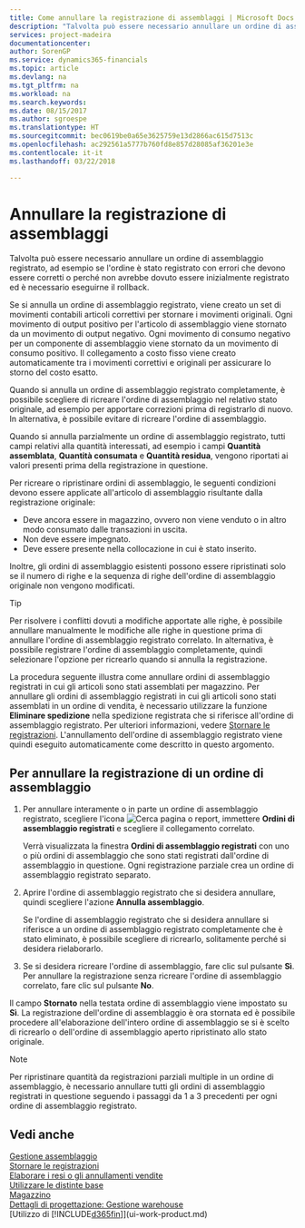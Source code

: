 ```yaml
---
title: Come annullare la registrazione di assemblaggi | Microsoft Docs
description: "Talvolta può essere necessario annullare un ordine di assemblaggio registrato, ad esempio se l'ordine è stato registrato con errori che devono essere corretti o perché non avrebbe dovuto essere inizialmente registrato ed è necessario eseguirne il rollback."
services: project-madeira
documentationcenter: 
author: SorenGP
ms.service: dynamics365-financials
ms.topic: article
ms.devlang: na
ms.tgt_pltfrm: na
ms.workload: na
ms.search.keywords: 
ms.date: 08/15/2017
ms.author: sgroespe
ms.translationtype: HT
ms.sourcegitcommit: bec0619be0a65e3625759e13d2866ac615d7513c
ms.openlocfilehash: ac292561a5777b760fd8e857d28085af36201e3e
ms.contentlocale: it-it
ms.lasthandoff: 03/22/2018

---
```

# <a name="undo-assembly-posting"></a>Annullare la registrazione di assemblaggi
Talvolta può essere necessario annullare un ordine di assemblaggio registrato, ad esempio se l'ordine è stato registrato con errori che devono essere corretti o perché non avrebbe dovuto essere inizialmente registrato ed è necessario eseguirne il rollback.

Se si annulla un ordine di assemblaggio registrato, viene creato un set di movimenti contabili articoli correttivi per stornare i movimenti originali. Ogni movimento di output positivo per l'articolo di assemblaggio viene stornato da un movimento di output negativo. Ogni movimento di consumo negativo per un componente di assemblaggio viene stornato da un movimento di consumo positivo. Il collegamento a costo fisso viene creato automaticamente tra i movimenti correttivi e originali per assicurare lo storno del costo esatto.  

Quando si annulla un ordine di assemblaggio registrato completamente, è possibile scegliere di ricreare l'ordine di assemblaggio nel relativo stato originale, ad esempio per apportare correzioni prima di registrarlo di nuovo. In alternativa, è possibile evitare di ricreare l'ordine di assemblaggio.  

Quando si annulla parzialmente un ordine di assemblaggio registrato, tutti campi relativi alla quantità interessati, ad esempio i campi **Quantità assemblata**, **Quantità consumata** e **Quantità residua**, vengono riportati ai valori presenti prima della registrazione in questione.  

Per ricreare o ripristinare ordini di assemblaggio, le seguenti condizioni devono essere applicate all'articolo di assemblaggio risultante dalla registrazione originale:  

-   Deve ancora essere in magazzino, ovvero non viene venduto o in altro modo consumato dalle transazioni in uscita.  
-   Non deve essere impegnato.  
-   Deve essere presente nella collocazione in cui è stato inserito.  

Inoltre, gli ordini di assemblaggio esistenti possono essere ripristinati solo se il numero di righe e la sequenza di righe dell'ordine di assemblaggio originale non vengono modificati.  

> [!TIP]  
>  Per risolvere i conflitti dovuti a modifiche apportate alle righe, è possibile annullare manualmente le modifiche alle righe in questione prima di annullare l'ordine di assemblaggio registrato correlato. In alternativa, è possibile registrare l'ordine di assemblaggio completamente, quindi selezionare l'opzione per ricrearlo quando si annulla la registrazione.  

La procedura seguente illustra come annullare ordini di assemblaggio registrati in cui gli articoli sono stati assemblati per magazzino. Per annullare gli ordini di assemblaggio registrati in cui gli articoli sono stati assemblati in un ordine di vendita, è necessario utilizzare la funzione **Eliminare spedizione** nella spedizione registrata che si riferisce all'ordine di assemblaggio registrato. Per ulteriori informazioni, vedere [Stornare le registrazioni](finance-how-reverse-journal-posting.md). L'annullamento dell'ordine di assemblaggio registrato viene quindi eseguito automaticamente come descritto in questo argomento.  

## <a name="to-undo-posting-of-an-assembly-order"></a>Per annullare la registrazione di un ordine di assemblaggio  
1.  Per annullare interamente o in parte un ordine di assemblaggio registrato, scegliere l'icona ![Cerca pagina o report](media/ui-search/search_small.png "icona Cerca pagina o report"), immettere **Ordini di assemblaggio registrati** e scegliere il collegamento correlato.  

    Verrà visualizzata la finestra **Ordini di assemblaggio registrati** con uno o più ordini di assemblaggio che sono stati registrati dall'ordine di assemblaggio in questione. Ogni registrazione parziale crea un ordine di assemblaggio registrato separato.  
2.  Aprire l'ordine di assemblaggio registrato che si desidera annullare, quindi scegliere l'azione **Annulla assemblaggio**.  

    Se l'ordine di assemblaggio registrato che si desidera annullare si riferisce a un ordine di assemblaggio registrato completamente che è stato eliminato, è possibile scegliere di ricrearlo, solitamente perché si desidera rielaborarlo.  
3.  Se si desidera ricreare l'ordine di assemblaggio, fare clic sul pulsante **Sì**. Per annullare la registrazione senza ricreare l'ordine di assemblaggio correlato, fare clic sul pulsante **No**.  

Il campo **Stornato** nella testata ordine di assemblaggio viene impostato su **Sì**. La registrazione dell'ordine di assemblaggio è ora stornata ed è possibile procedere all'elaborazione dell'intero ordine di assemblaggio se si è scelto di ricrearlo o dell'ordine di assemblaggio aperto ripristinato allo stato originale.  

> [!NOTE]  
>  Per ripristinare quantità da registrazioni parziali multiple in un ordine di assemblaggio, è necessario annullare tutti gli ordini di assemblaggio registrati in questione seguendo i passaggi da 1 a 3 precedenti per ogni ordine di assemblaggio registrato.  

## <a name="see-also"></a>Vedi anche  
[Gestione assemblaggio](assembly-assemble-items.md)  
[Stornare le registrazioni](finance-how-reverse-journal-posting.md)  
[Elaborare i resi o gli annullamenti vendite](sales-how-process-sales-returns-cancellations.md)    
[Utilizzare le distinte base](inventory-how-work-BOMs.md)  
[Magazzino](inventory-manage-inventory.md)  
[Dettagli di progettazione: Gestione warehouse](design-details-warehouse-management.md)  
[Utilizzo di [!INCLUDE[d365fin](includes/d365fin_md.md)]](ui-work-product.md)

